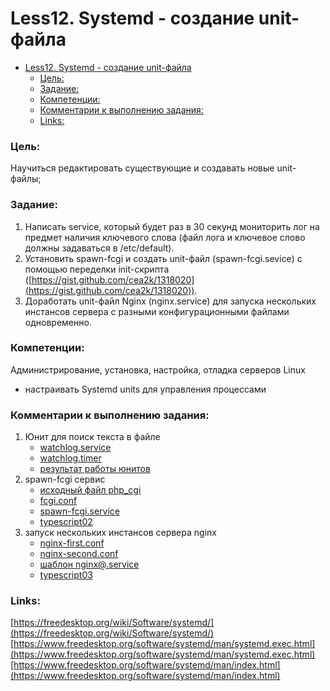 # Less12. Systemd - создание unit-файла
- [Less12. Systemd - создание unit-файла](#less12-systemd---создание-unit-файла)
    - [Цель:](#цель)
    - [Задание:](#задание)
    - [Компетенции:](#компетенции)
    - [Комментарии к выполнению задания:](#комментарии-к-выполнению-задания)
    - [Links:](#links)

### Цель: 
Научиться редактировать существующие и создавать новые unit-файлы;

### Задание:
1. Написать service, который будет раз в 30 секунд мониторить лог на предмет наличия ключевого слова (файл лога и ключевое слово должны задаваться в /etc/default).  
2. Установить spawn-fcgi и создать unit-файл (spawn-fcgi.sevice) с помощью переделки init-скрипта ([https://gist.github.com/cea2k/1318020](https://gist.github.com/cea2k/1318020)).  
3. Доработать unit-файл Nginx (nginx.service) для запуска нескольких инстансов сервера с разными конфигурационными файлами одновременно.

### Компетенции:
Администрирование, установка, настройка, отладка серверов Linux
- настраивать Systemd units для управления процессами

### Комментарии к выполнению задания:
1. Юнит для поиск текста в файле 
    - [watchlog.service](./files/part1/watchlog.service)
    - [watchlog.timer](./files/part1/watchlog.timer)
    - [результат работы юнитов](./files/part1/typescript01)
2. spawn-fcgi сервис
    - [исходный файл php_cgi](./files/part2/php_cgi)
    - [fcgi.conf](./files/part2/fcgi.conf)
    - [spawn-fcgi.service](./files/part2/spawn-fcgi.service)
    - [typescript02](./files/part2/typescript02)
3. запуск нескольких инстансов сервера nginx
    - [nginx-first.conf](./files/part3/nginx-first.conf)
    - [nginx-second.conf](./files/part3/nginx-second.conf)
    - [шаблон nginx@.service](./files/part3/nginx@.service)
    - [typescript03](./files/part3/typescript03)


### Links:

[https://freedesktop.org/wiki/Software/systemd/](https://freedesktop.org/wiki/Software/systemd/)
[https://www.freedesktop.org/software/systemd/man/systemd.exec.html](https://www.freedesktop.org/software/systemd/man/systemd.exec.html)
[https://www.freedesktop.org/software/systemd/man/index.html](https://www.freedesktop.org/software/systemd/man/index.html)